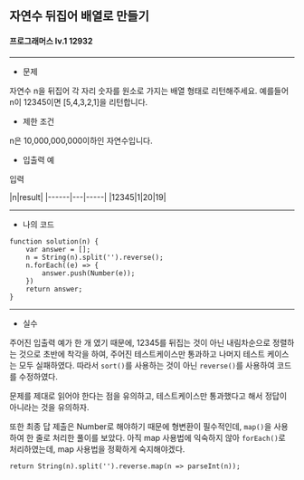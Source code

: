 ## 자연수 뒤집어 배열로 만들기
#### 프로그래머스 lv.1 12932
------
* 문제

자연수 n을 뒤집어 각 자리 숫자를 원소로 가지는 배열 형태로 리턴해주세요. 예를들어 n이 12345이면 [5,4,3,2,1]을 리턴합니다.

* 제한 조건

n은 10,000,000,000이하인 자연수입니다.

* 입출력 예

입력 

|n|result|
|------|---|-----|
|12345|1|20|19|



-----

* 나의 코드
```
function solution(n) {
    var answer = [];
    n = String(n).split('').reverse();
    n.forEach((e) => {
        answer.push(Number(e));
    })
    return answer;
}
```
----
* 실수

주어진 입출력 예가 한 개 였기 때문에, 12345를 뒤집는 것이 아닌 내림차순으로 정렬하는 것으로 초반에 착각을 하여, 주어진 테스트케이스만 통과하고 나머지 테스트 케이스는 모두 실패하였다. 따라서 `sort()`를 사용하는 것이 아닌 `reverse()`를 사용하여 코드를 수정하였다.

문제를 제대로 읽어야 한다는 점을 유의하고, 테스트케이스만 통과했다고 해서 정답이 아니라는 것을 유의하자.

또한 최종 답 제출은 Number로 해야하기 때문에 형변환이 필수적인데, `map()`을 사용하여 한 줄로 처리한 풀이를 보았다. 아직 map 사용법에 익숙하지 않아 `forEach()`로 처리하였는데, map 사용법을 정확하게 숙지해야겠다.

```
return String(n).split('').reverse.map(n => parseInt(n));
```
